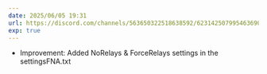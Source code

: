 ```yaml
---
date: 2025/06/05 19:31
url: https://discord.com/channels/563650322518638592/623142507995463690/1380131988484132895
exp: true
---
```

- Improvement: Added NoRelays & ForceRelays settings in the settingsFNA.txt